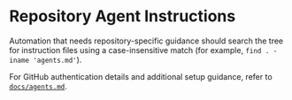 # Repository Agent Instructions

Automation that needs repository-specific guidance should search the tree for instruction files
using a case-insensitive match (for example, `find . -iname 'agents.md'`).

For GitHub authentication details and additional setup guidance, refer to
[`docs/agents.md`](docs/agents.md).
